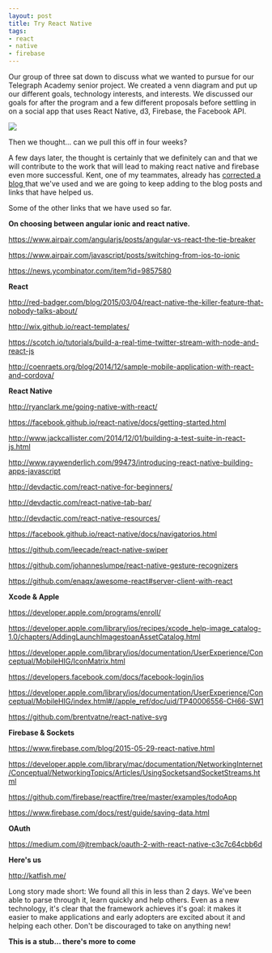 ```yaml
---
layout: post
title: Try React Native
tags:
- react
- native
- firebase
---
```


Our group of three sat down to discuss what we wanted to pursue for our Telegraph Academy senior project. We created a venn diagram and put up our different goals, technology interests, and interests. We discussed our goals for after the program and a few different proposals before settling in on a social app that uses React Native, d3, Firebase, the Facebook API.

<img src="venn.jpg"/>

Then we thought... can we pull this off in four weeks?

A few days later, the thought is certainly that we definitely can and that we will contribute to the work that will lead to making react native and firebase even more successful. Kent, one of my teammates, already has <a href="http://devdactic.com/react-native-for-beginners/">corrected a blog </a> that we've used and we are going to keep adding to the blog posts and links that have helped us.

Some of the other links that we have used so far.

**On choosing between angular ionic and react native.**

https://www.airpair.com/angularjs/posts/angular-vs-react-the-tie-breaker

https://www.airpair.com/javascript/posts/switching-from-ios-to-ionic

https://news.ycombinator.com/item?id=9857580

**React**

http://red-badger.com/blog/2015/03/04/react-native-the-killer-feature-that-nobody-talks-about/

http://wix.github.io/react-templates/

https://scotch.io/tutorials/build-a-real-time-twitter-stream-with-node-and-react-js

http://coenraets.org/blog/2014/12/sample-mobile-application-with-react-and-cordova/

**React Native**

http://ryanclark.me/going-native-with-react/

https://facebook.github.io/react-native/docs/getting-started.html

http://www.jackcallister.com/2014/12/01/building-a-test-suite-in-react-js.html

http://www.raywenderlich.com/99473/introducing-react-native-building-apps-javascript

http://devdactic.com/react-native-for-beginners/

http://devdactic.com/react-native-tab-bar/

http://devdactic.com/react-native-resources/

https://facebook.github.io/react-native/docs/navigatorios.html

https://github.com/leecade/react-native-swiper

https://github.com/johanneslumpe/react-native-gesture-recognizers

https://github.com/enaqx/awesome-react#server-client-with-react

**Xcode & Apple**

https://developer.apple.com/programs/enroll/

https://developer.apple.com/library/ios/recipes/xcode_help-image_catalog-1.0/chapters/AddingLaunchImagestoanAssetCatalog.html

https://developer.apple.com/library/ios/documentation/UserExperience/Conceptual/MobileHIG/IconMatrix.html

https://developers.facebook.com/docs/facebook-login/ios

https://developer.apple.com/library/ios/documentation/UserExperience/Conceptual/MobileHIG/index.html#//apple_ref/doc/uid/TP40006556-CH66-SW1

https://github.com/brentvatne/react-native-svg

**Firebase & Sockets**

https://www.firebase.com/blog/2015-05-29-react-native.html

https://developer.apple.com/library/mac/documentation/NetworkingInternet/Conceptual/NetworkingTopics/Articles/UsingSocketsandSocketStreams.html

https://github.com/firebase/reactfire/tree/master/examples/todoApp

https://www.firebase.com/docs/rest/guide/saving-data.html

**OAuth**

https://medium.com/@jtremback/oauth-2-with-react-native-c3c7c64cbb6d

**Here's us**

http://katfish.me/

Long story made short: We found all this in less than 2 days. We've been able to parse through it, learn quickly and help others. Even as a new technology, it's clear that the framework achieves it's goal: it makes it easier to make applications and early adopters are excited about it and helping each other. Don't be discouraged to take on anything new!

**This is a stub... there's more to come**
